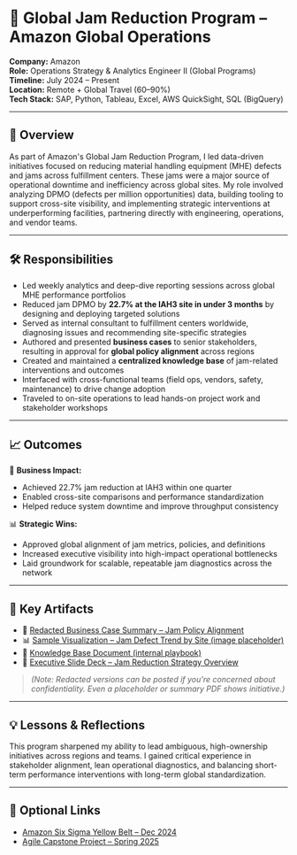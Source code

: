 # 🚧 Global Jam Reduction Program – Amazon Global Operations

**Company:** Amazon  
**Role:** Operations Strategy & Analytics Engineer II (Global Programs)  
**Timeline:** July 2024 – Present  
**Location:** Remote + Global Travel (60–90%)  
**Tech Stack:** SAP, Python, Tableau, Excel, AWS QuickSight, SQL (BigQuery)

---

## 📌 Overview

As part of Amazon's Global Jam Reduction Program, I led data-driven initiatives focused on reducing material handling equipment (MHE) defects and jams across fulfillment centers. These jams were a major source of operational downtime and inefficiency across global sites. My role involved analyzing DPMO (defects per million opportunities) data, building tooling to support cross-site visibility, and implementing strategic interventions at underperforming facilities, partnering directly with engineering, operations, and vendor teams.

---

## 🛠️ Responsibilities

- Led weekly analytics and deep-dive reporting sessions across global MHE performance portfolios
- Reduced jam DPMO by **22.7% at the IAH3 site in under 3 months** by designing and deploying targeted solutions
- Served as internal consultant to fulfillment centers worldwide, diagnosing issues and recommending site-specific strategies
- Authored and presented **business cases** to senior stakeholders, resulting in approval for **global policy alignment** across regions
- Created and maintained a **centralized knowledge base** of jam-related interventions and outcomes
- Interfaced with cross-functional teams (field ops, vendors, safety, maintenance) to drive change adoption
- Traveled to on-site operations to lead hands-on project work and stakeholder workshops

---

## 📈 Outcomes

🎯 **Business Impact:**
- Achieved 22.7% jam reduction at IAH3 within one quarter
- Enabled cross-site comparisons and performance standardization
- Helped reduce system downtime and improve throughput consistency

📊 **Strategic Wins:**
- Approved global alignment of jam metrics, policies, and definitions
- Increased executive visibility into high-impact operational bottlenecks
- Laid groundwork for scalable, repeatable jam diagnostics across the network

---

## 📂 Key Artifacts

- 📄 [Redacted Business Case Summary – Jam Policy Alignment](#)
- 📊 [Sample Visualization – Jam Defect Trend by Site (image placeholder)](#)
- 📘 [Knowledge Base Document (internal playbook)](#)
- 💬 [Executive Slide Deck – Jam Reduction Strategy Overview](#)

> *(Note: Redacted versions can be posted if you're concerned about confidentiality. Even a placeholder or summary PDF shows initiative.)*

---

## 💡 Lessons & Reflections

This program sharpened my ability to lead ambiguous, high-ownership initiatives across regions and teams. I gained critical experience in stakeholder alignment, lean operational diagnostics, and balancing short-term performance interventions with long-term global standardization.

---

## 🔗 Optional Links

- [Amazon Six Sigma Yellow Belt – Dec 2024](#)
- [Agile Capstone Project – Spring 2025](#)

